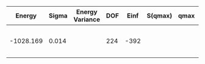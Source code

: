 | Energy    | Sigma | Energy Variance | DOF | Einf | S(qmax) | qmax | Method                                | Data Repository |
|-----------|-------|-----------------|-----|------|---------|------|---------------------------------------|-----------------|
| -1028.169 | 0.014 |                 | 224 | -392 |         |      | AFQMC (Metropolis), numerically exact |                 |
